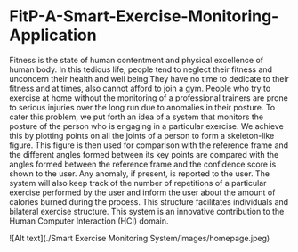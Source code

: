 # FitP-A-Smart-Exercise-Monitoring-Application

Fitness is the state of human contentment and physical excellence of human body.
In this tedious life, people tend to neglect their fitness and unconcern their health and well being.They have no time to dedicate to their fitness and at times, also cannot afford to join a gym. People who try to exercise at home without the monitoring of a professional trainers are prone to serious injuries over the long run due to anomalies in their posture. To cater this problem, we put forth an idea of a system that monitors the posture of the person who is engaging in a particular exercise. We achieve this by plotting points on all the joints of a person to form a skeleton-like figure. This figure is then used for comparison with the reference frame and the different angles formed between its key points are compared with the angles formed between the reference frame and the confidence score is shown to the user. Any anomaly, if present, is reported to the user. The system will also keep track of the number of repetitions of a particular exercise performed by the user and inform the user about the amount of calories burned during the process. This structure facilitates individuals and bilateral exercise structure. This system is an innovative contribution to the Human Computer Interaction (HCI) domain.

![Alt text](./Smart Exercise Monitoring System/images/homepage.jpeg)
